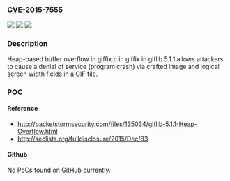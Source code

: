 ### [CVE-2015-7555](https://cve.mitre.org/cgi-bin/cvename.cgi?name=CVE-2015-7555)
![](https://img.shields.io/static/v1?label=Product&message=n%2Fa&color=blue)
![](https://img.shields.io/static/v1?label=Version&message=n%2Fa&color=blue)
![](https://img.shields.io/static/v1?label=Vulnerability&message=n%2Fa&color=brighgreen)

### Description

Heap-based buffer overflow in giffix.c in giffix in giflib 5.1.1 allows attackers to cause a denial of service (program crash) via crafted image and logical screen width fields in a GIF file.

### POC

#### Reference
- http://packetstormsecurity.com/files/135034/giflib-5.1.1-Heap-Overflow.html
- http://seclists.org/fulldisclosure/2015/Dec/83

#### Github
No PoCs found on GitHub currently.

